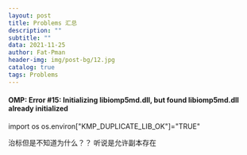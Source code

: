 ```yaml
---
layout: post
title: Problems 汇总
description: ""
subtitle: ""
data: 2021-11-25
author: Fat-Pman 
header-img: img/post-bg/12.jpg
catalog: true
tags: Problems
---
```


#### OMP: Error #15: Initializing libiomp5md.dll, but found libiomp5md.dll already initialized

import os
os.environ["KMP_DUPLICATE_LIB_OK"]="TRUE"

治标但是不知道为什么？？
听说是允许副本存在
